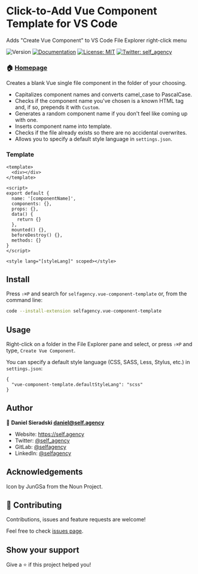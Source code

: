# Click-to-Add Vue Component Template for VS Code

Adds &#34;Create Vue Component&#34; to VS Code File Explorer right-click menu

![Version](https://img.shields.io/badge/version-0.1.12-blue.svg?cacheSeconds=2592000)
[![Documentation](https://img.shields.io/badge/documentation-yes-brightgreen.svg)](https://marketplace.visualstudio.com/items?itemName=selfagency.vue-component-template)
[![License: MIT](https://img.shields.io/badge/License-MIT-yellow.svg)](#)
[![Twitter: self_agency](https://img.shields.io/twitter/follow/self_agency.svg?style=social)](https://twitter.com/self_agency)

### 🏠 [Homepage](https://marketplace.visualstudio.com/items?itemName=selfagency.vue-component-template)

Creates a blank Vue single file component in the folder of your choosing.

- Capitalizes component names and converts camel_case to PascalCase.
- Checks if the component name you've chosen is a known HTML tag and, if so, prepends it with `Custom`.
- Generates a random component name if you don't feel like coming up with one.
- Inserts component name into template.
- Checks if the file already exists so there are no accidental overwrites.
- Allows you to specify a default style language in `settings.json`.

### Template

```vue
<template>
  <div></div>
</template>

<script>
export default {
  name: '[componentName]',
  components: {},
  props: {},
  data() {
    return {}
  },
  mounted() {},
  beforeDestroy() {},
  methods: {}
}
</script>

<style lang="[styleLang]" scoped></style>
```

## Install

Press `⇧⌘P` and search for `selfagency.vue-component-template` or, from the command line:

```sh
code --install-extension selfagency.vue-component-template
```

## Usage

Right-click on a folder in the File Explorer pane and select, or press `⇧⌘P` and type, `Create Vue Component`.

You can specify a default style language (CSS, SASS, Less, Stylus, etc.) in `settings.json`:

```
{
  "vue-component-template.defaultStyleLang": "scss"
}
```

## Author

👤 **Daniel Sieradski <daniel@self.agency>**

- Website: https://self.agency
- Twitter: [@self_agency](https://twitter.com/selfagency_llc)
- GitLab: [@selfagency](https://gitlab.com/selfagency)
- LinkedIn: [@selfagency](https://linkedin.com/in/selfagency)

## Acknowledgements

Icon by JunGSa from the Noun Project.

## 🤝 Contributing

Contributions, issues and feature requests are welcome!

Feel free to check [issues page](https://gitlab.com/selfagency/vscode-vue-component-template/issues).

## Show your support

Give a ⭐️ if this project helped you!
